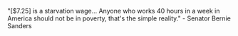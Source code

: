 "[$7.25] is a starvation wage... Anyone who works 40 hours in a week in America should not be in poverty, that's the simple reality." - Senator Bernie Sanders